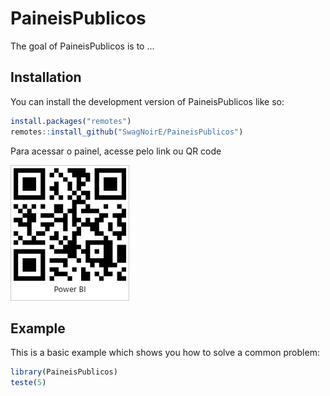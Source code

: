 
# PaineisPublicos

<!-- badges: start -->
<!-- badges: end -->

The goal of PaineisPublicos is to ...

## Installation

You can install the development version of PaineisPublicos like so:

``` r
install.packages("remotes")
remotes::install_github("SwagNoirE/PaineisPublicos")
```

Para acessar o painel, acesse pelo link ou QR code

![Imagem](inst/Arquivos_externos/[Modelo]Painel.jpg)

## Example

This is a basic example which shows you how to solve a common problem:

``` r
library(PaineisPublicos)
teste(5)
```

